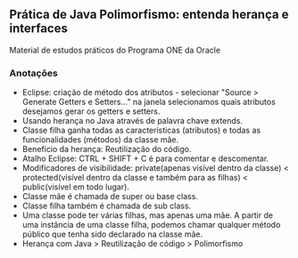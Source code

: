 ## Prática de Java Polimorfismo: entenda herança e interfaces

Material de estudos práticos do Programa ONE da Oracle

### Anotações

* Eclipse: criação de método dos atributos - selecionar "Source > Generate Getters e Setters..." na janela selecionamos quais atributos desejamos gerar os getters e setters.
* Usando herança no Java através de palavra chave extends.
* Classe filha ganha todas as características (atributos) e todas as funcionalidades (métodos) da classe mãe.
* Benefício da herança: Reutilização do código.
* Atalho Eclipse: CTRL + SHIFT + C é para comentar e descomentar.
* Modificadores de visibilidade: private(apenas visível dentro da classe) < protected(visível dentro da classe e também para as filhas) < public(visível em todo lugar).
* Classe mãe é chamada de super ou base class.
* Classe filha também é chamada de sub class. 
* Uma classe pode ter várias filhas, mas apenas uma mãe. A partir de uma instância de uma classe filha, podemos chamar qualquer método público que tenha sido declarado na classe mãe.
* Herança com Java > Reutilização de código > Polimorfismo
